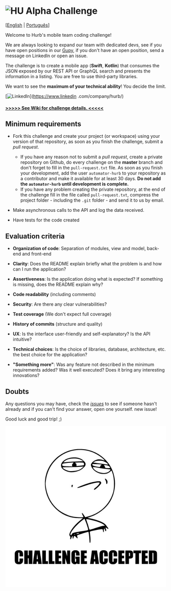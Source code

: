 # <img src="https://avatars1.githubusercontent.com/u/7063040?v=4&s=200.jpg" alt="HU" width="24" /> Alpha Challenge

[[English](readme.md) | [Português](readme.pt.md)]

Welcome to Hurb's mobile team coding challenge!

We are always looking to expand our team with dedicated devs, see if you have open positions in our [Gupy](https://hurb.gupy.io/), if you don't have an open position, send a message on LinkedIn or open an issue.

The challenge is to create a mobile app (**Swift**, **Kotlin**) that consumes the JSON exposed by our REST API or GraphQL search and presents the information in a listing. You are free to use third-party libraries.

We want to see the **maximum of your technical ability**! You decide the limit.

[<img alt="LinkedIn" src="https://img.shields.io/badge/LinkedIn-0077B5?style=for-the-badge&logo=linkedin&logoColor=white"/>](https://www.linkedin .com/company/hurb/)

#### [>>>>> See Wiki for challenge details. <<<<<](https://github.com/hurbcom/challenge-alpha/wiki)

## Minimum requirements

-   Fork this challenge and create your project (or workspace) using your version of that repository, as soon as you finish the challenge, submit a _pull request_.
    -   If you have any reason not to submit a _pull request_, create a private repository on Github, do every challenge on the **master** branch and don't forget to fill in the `pull-request.txt` file. As soon as you finish your development, add the user `automator-hurb` to your repository as a contributor and make it available for at least 30 days. **Do not add the `automator-hurb` until development is complete.**
    -   If you have any problem creating the private repository, at the end of the challenge fill in the file called `pull-request.txt`, compress the project folder - including the `.git` folder - and send it to us by email.
-   Make asynchronous calls to the API and log the data received.

-   Have tests for the code created

## Evaluation criteria

-   **Organization of code**: Separation of modules, view and model, back-end and front-end

-   **Clarity**: Does the README explain briefly what the problem is and how can I run the application?

-   **Assertiveness**: Is the application doing what is expected? If something is missing, does the README explain why?

-   **Code readability** (including comments)

-   **Security**: Are there any clear vulnerabilities?

-   **Test coverage** (We don't expect full coverage)

-   **History of commits** (structure and quality)

-   **UX**: Is the interface user-friendly and self-explanatory? Is the API intuitive?

-   **Technical choices**: Is the choice of libraries, database, architecture, etc. the best choice for the application?

-   **"Something more"**: Was any feature not described in the minimum requirements added? Was it well executed? Does it bring any interesting innovations?

## Doubts

Any questions you may have, check the [_issues_](https://github.com/HurbCom/challenge-alpha/issues) to see if someone hasn't already and if you can't find your answer, open one yourself. new issue!

Good luck and good trip! ;)

<p align="center">
  <img src="ca.jpg" alt="Challange accepted" />
</p>
